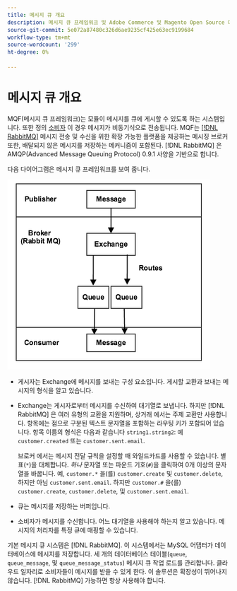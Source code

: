 ```yaml
---
title: 메시지 큐 개요
description: 메시지 큐 프레임워크 및 Adobe Commerce 및 Magento Open Source 애플리케이션에서 메시지 큐 작동 방식에 대해 읽어보십시오.
source-git-commit: 5e072a87480c326d6ae9235cf425e63ec9199684
workflow-type: tm+mt
source-wordcount: '299'
ht-degree: 0%

---
```



# 메시지 큐 개요

MQF(메시지 큐 프레임워크)는 모듈이 메시지를 큐에 게시할 수 있도록 하는 시스템입니다. 또한 정의 [소비자](consumers.md) 이 경우 메시지가 비동기식으로 전송됩니다. MQF는 [[!DNL RabbitMQ]](https://www.rabbitmq.com) 메시지 전송 및 수신을 위한 확장 가능한 플랫폼을 제공하는 메시징 브로커 또한, 배달되지 않은 메시지를 저장하는 메커니즘이 포함된다. [!DNL RabbitMQ] 은 AMQP(Advanced Message Queuing Protocol) 0.9.1 사양을 기반으로 합니다.

다음 다이어그램은 메시지 큐 프레임워크를 보여 줍니다.

![메시지 큐 프레임워크](../../assets/configuration/mq-framework.png)

- 게시자는 Exchange에 메시지를 보내는 구성 요소입니다. 게시할 교환과 보내는 메시지의 형식을 알고 있습니다.

- Exchange는 게시자로부터 메시지를 수신하여 대기열로 보냅니다. 하지만 [!DNL RabbitMQ] 은 여러 유형의 교환을 지원하며, 상거래 에서는 주제 교환만 사용합니다. 항목에는 점으로 구분된 텍스트 문자열을 포함하는 라우팅 키가 포함되어 있습니다. 항목 이름의 형식은 다음과 같습니다 `string1.string2`: 예 `customer.created` 또는 `customer.sent.email`.

   브로커 에서는 메시지 전달 규칙을 설정할 때 와일드카드를 사용할 수 있습니다. 별표(`*`)을 대체합니다. _하나_ 문자열 또는 파운드 기호(`#`)을 클릭하여 0개 이상의 문자열을 바꿉니다. 예, `customer.*` 을(를) `customer.create` 및 `customer.delete`, 하지만 아님 `customer.sent.email`. 하지만 `customer.#` 을(를) `customer.create`,  `customer.delete`, 및 `customer.sent.email`.

- 큐는 메시지를 저장하는 버퍼입니다.

- 소비자가 메시지를 수신합니다. 어느 대기열을 사용해야 하는지 알고 있습니다. 메시지의 처리자를 특정 큐에 매핑할 수 있습니다.

기본 메시지 큐 시스템은 [!DNL RabbitMQ]. 이 시스템에서는 MySQL 어댑터가 데이터베이스에 메시지를 저장합니다. 세 개의 데이터베이스 테이블(`queue`, `queue_message`, 및 `queue_message_status`) 메시지 큐 작업 로드를 관리합니다. 클라우드 일자리로 소비자들이 메시지를 받을 수 있게 한다. 이 솔루션은 확장성이 뛰어나지 않습니다. [!DNL RabbitMQ] 가능하면 항상 사용해야 합니다.
